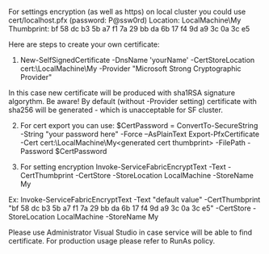 For settings encryption (as well as https) on local cluster you could use cert/localhost.pfx (password: P@ssw0rd)
Location: LocalMachine\My
Thumbprint: bf 58 dc b3 5b a7 f1 7a 29 bb da 6b 17 f4 9d a9 3c 0a 3c e5

Here are steps to create your own certificate:
1. New-SelfSignedCertificate -DnsName 'yourName' -CertStoreLocation cert:\LocalMachine\My -Provider "Microsoft Strong Cryptographic Provider"

In this case new certificate will be produced with sha1RSA signature algorythm.
Be aware! By default (without -Provider setting) certificate with sha256 will be generated - which is unacceptable for SF cluster.

2. For cert export you can use:
$CertPassword = ConvertTo-SecureString -String "your password here" -Force –AsPlainText
Export-PfxCertificate -Cert cert:\LocalMachine\My\<generated cert thumbprint> -FilePath <path to new pfx file> -Password $CertPassword

3. For setting encryption
Invoke-ServiceFabricEncryptText -Text <value> -CertThumbprint <thumbprint> -CertStore -StoreLocation LocalMachine -StoreName My

Ex:
Invoke-ServiceFabricEncryptText -Text "default value" -CertThumbprint "bf 58 dc b3 5b a7 f1 7a 29 bb da 6b 17 f4 9d a9 3c 0a 3c e5" -CertStore -StoreLocation LocalMachine -StoreName My

Please use Administrator Visual Studio in case service will be able to find certificate.
For production usage please refer to RunAs policy.